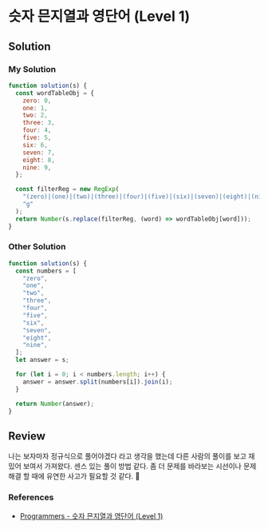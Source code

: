 # 슷자 믄지열과 영단어 (Level 1)

## Solution

### My Solution

```js
function solution(s) {
  const wordTableObj = {
    zero: 0,
    one: 1,
    two: 2,
    three: 3,
    four: 4,
    five: 5,
    six: 6,
    seven: 7,
    eight: 8,
    nine: 9,
  };

  const filterReg = new RegExp(
    "(zero)|(one)|(two)|(three)|(four)|(five)|(six)|(seven)|(eight)|(nine)",
    "g"
  );
  return Number(s.replace(filterReg, (word) => wordTableObj[word]));
}
```

### Other Solution

```js
function solution(s) {
  const numbers = [
    "zero",
    "one",
    "two",
    "three",
    "four",
    "five",
    "six",
    "seven",
    "eight",
    "nine",
  ];
  let answer = s;

  for (let i = 0; i < numbers.length; i++) {
    answer = answer.split(numbers[i]).join(i);
  }

  return Number(answer);
}
```

## Review

나는 보자마자 정규식으로 풀어야겠다 라고 생각을 했는데 다른 사람의 풀이를 보고 재밌어 보여서 가져왔다. 센스 있는 풀이 방법 같다. 좀 더 문제를 바라보는 시선이나 문제 해결 할 때에 유연한 사고가 필요할 것 같다. 🤔

### References

- [Programmers - 슷자 믄지열과 영단어 (Level 1)](https://programmers.co.kr/learn/courses/30/lessons/81301)
